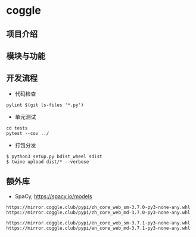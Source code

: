 # coggle

## 项目介绍

## 模块与功能


## 开发流程

- 代码检查

```
pylint $(git ls-files '*.py')
```

- 单元测试

```
cd tests
pytest --cov ../
```

- 打包分发
```
$ python3 setup.py bdist_wheel sdist
$ twine upload dist/* --verbose
```

## 额外库

- SpaCy, https://spacy.io/models

```
https://mirror.coggle.club/pypi/zh_core_web_sm-3.7.0-py3-none-any.whl
https://mirror.coggle.club/pypi/zh_core_web_md-3.7.0-py3-none-any.whl

https://mirror.coggle.club/pypi/en_core_web_sm-3.7.1-py3-none-any.whl
https://mirror.coggle.club/pypi/en_core_web_md-3.7.1-py3-none-any.whl
```